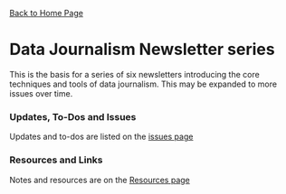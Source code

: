 [Back to Home Page](.md)

# Data Journalism Newsletter series

This is the basis for a series of six newsletters introducing the core techniques and tools of data journalism. This may be expanded to more issues over time.

### Updates, To-Dos and Issues

Updates and to-dos are listed on the [issues page](Issues.md)

### Resources and Links

Notes and resources are on the [Resources page](Resources.md)
